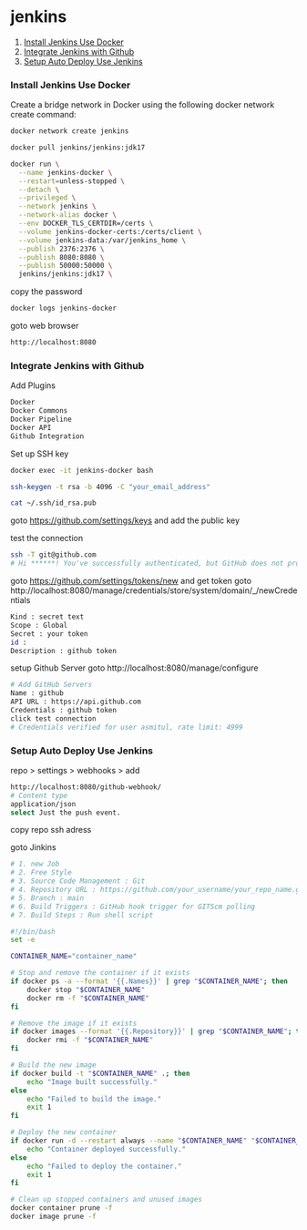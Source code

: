 # jenkins
1. [Install Jenkins Use Docker](#Install-Jenkins-Use-Docker)
2. [Integrate Jenkins with Github](#Integrate-Jenkins-with-Github)
3. [Setup Auto Deploy Use Jenkins](#Setup-Auto-Deploy-Use-Jenkins)

### Install Jenkins Use Docker
Create a bridge network in Docker using the following docker network create command:
```bash
docker network create jenkins
```
```bash
docker pull jenkins/jenkins:jdk17
```
```bash
docker run \
  --name jenkins-docker \
  --restart=unless-stopped \
  --detach \
  --privileged \
  --network jenkins \
  --network-alias docker \
  --env DOCKER_TLS_CERTDIR=/certs \
  --volume jenkins-docker-certs:/certs/client \
  --volume jenkins-data:/var/jenkins_home \
  --publish 2376:2376 \
  --publish 8080:8080 \
  --publish 50000:50000 \
  jenkins/jenkins:jdk17 \
  ```

copy the password
  ```bash
  docker logs jenkins-docker
  ```

goto web browser
  ```bash
  http://localhost:8080
  ```

### Integrate Jenkins with Github

Add Plugins
```bash
Docker
Docker Commons
Docker Pipeline
Docker API
Github Integration
```

Set up SSH key
```bash
docker exec -it jenkins-docker bash
```
```bash
ssh-keygen -t rsa -b 4096 -C "your_email_address"
```
```bash
cat ~/.ssh/id_rsa.pub
```
goto https://github.com/settings/keys and add the public key

test the connection
```bash
ssh -T git@github.com
# Hi ******! You've successfully authenticated, but GitHub does not provide shell access.
```

goto https://github.com/settings/tokens/new and get token 
goto http://localhost:8080/manage/credentials/store/system/domain/_/newCredentials
```bash
Kind : secret text
Scope : Global
Secret : your token
id : 
Description : github token
```

setup Github Server
goto http://localhost:8080/manage/configure
```bash
# Add GitHub Servers
Name : github
API URL : https://api.github.com
Credentials : github token
click test connection
# Credentials verified for user asmitul, rate limit: 4999
```

### Setup Auto Deploy Use Jenkins
repo > settings > webhooks > add 
```bash
http://localhost:8080/github-webhook/
# Content type
application/json
select Just the push event. 
```

copy repo ssh adress

goto Jinkins 
```bash
# 1. new Job
# 2. Free Style
# 3. Source Code Management : Git
# 4. Repository URL : https://github.com/your_username/your_repo_name.git
# 5. Branch : main
# 6. Build Triggers : GitHub hook trigger for GITScm polling
# 7. Build Steps : Run shell script
```

```bash
#!/bin/bash
set -e

CONTAINER_NAME="container_name"

# Stop and remove the container if it exists
if docker ps -a --format '{{.Names}}' | grep "$CONTAINER_NAME"; then
    docker stop "$CONTAINER_NAME"
    docker rm -f "$CONTAINER_NAME"
fi

# Remove the image if it exists
if docker images --format '{{.Repository}}' | grep "$CONTAINER_NAME"; then
    docker rmi -f "$CONTAINER_NAME"
fi

# Build the new image
if docker build -t "$CONTAINER_NAME" .; then
    echo "Image built successfully."
else
    echo "Failed to build the image."
    exit 1
fi

# Deploy the new container
if docker run -d --restart always --name "$CONTAINER_NAME" "$CONTAINER_NAME" python /code/app/main.py; then
    echo "Container deployed successfully."
else
    echo "Failed to deploy the container."
    exit 1
fi

# Clean up stopped containers and unused images
docker container prune -f
docker image prune -f
```